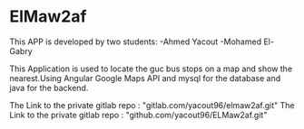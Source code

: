 # ElMaw2af
This APP is developed by two students:
-Ahmed Yacout
-Mohamed El-Gabry

This Application is used to locate the guc bus stops on a map and show the nearest.Using Angular Google Maps API and mysql for the database and java for the backend.

The Link to the private gitlab repo : "gitlab.com/yacout96/elmaw2af.git"
The Link to the private gitlab repo : "github.com/yacout96/ELMaw2af.git"
